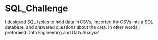 # SQL_Challenge

I designed SQL tables to hold data in CSVs, imported the CSVs into a SQL database, and answered questions about the data. In other words, I preformed Data Engineering and Data Analysis
